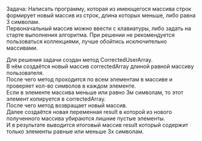 Задача: Написать программу, которая из имеющегося массива строк формирует новый массив из строк, длина которых меньше, либо равна 3 символам.   
Первоначальный массив можно ввести с клавиатуры, либо задать на старте выполнения алгоритма. При решении не рекомендуется пользоваться коллекциями, лучше обойтись исключительно массивами.  

Для решения задачи создан метод CorrectedUserArray.  
В нём создаётся новый массив correctedArray длиной равной массиву пользователя.  
После чего метод проходится по всем элементам в массиве и проверяет кол-во символов в каждом элементе.  
Если в элементе массива меньше или равно 3м символам, то этот элемент копируется в correctedArray.  
После чего метод возвращает новый массив.  
Далее создаётся новая переменная result в которой из нового полученного массива убираются лишние пустые элементы.  
И в результате выводится итоговый массив result который содержит только элементы равные или меньше 3х символам.  
